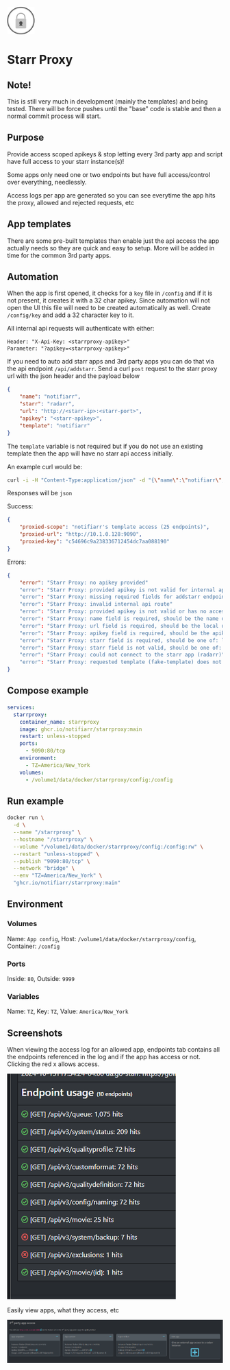 ![Logo](root/app/www/public/images/logo-64.png)

# Starr Proxy

## Note!

This is still very much in development (mainly the templates) and being tested. There will be force pushes until the "base" code is stable and then a normal commit process will start.

## Purpose

Provide access scoped apikeys & stop letting every 3rd party app and script have full access to your starr instance(s)!

Some apps only need one or two endpoints but have full access/control over everything, needlessly.

Access logs per app are generated so you can see everytime the app hits the proxy, allowed and rejected requests, etc

## App templates

There are some pre-built templates than enable just the api access the app actually needs so they are quick and easy to setup. More will be added in time for the common 3rd party apps.

## Automation

When the app is first opened, it checks for a `key` file in `/config` and if it is not present, it creates it with a 32 char apikey. Since automation will not open the UI this file will need to be created automatically as well. Create `/config/key` and add a 32 character key to it.

All internal api requests will authenticate with either:

```
Header: "X-Api-Key: <starrproxy-apikey>"
Parameter: "?apikey=<starrproxy-apikey>"
```

If you need to auto add starr apps and 3rd party apps you can do that via the api endpoint `/api/addstarr`. Send a curl `post` request to the starr proxy url with the json header and the payload below

``` json
{
    "name": "notifiarr",
    "starr": "radarr",
    "url": "http://<starr-ip>:<starr-port>",
    "apikey": "<starr-apikey>",
    "template": "notifiarr"
}
```

The `template` variable is not required but if you do not use an existing template then the app will have no starr api access initially.

An example curl would be:

``` bash
curl -i -H "Content-Type:application/json" -d "{\"name\":\"notifiarr\",\"starr\":\"radarr\",\"url\":\"http://<starr-ip>:<starr-port>\",\"apikey\":\"<starr-apikey>\",\"template\":\"notifiarr\"}" "http://10.1.0.128:9090/api/addstarr?apikey=<starrproxy-apikey>"
```

Responses will be `json`

Success:

``` json
{
    "proxied-scope": "notifiarr's template access (25 endpoints)",
    "proxied-url": "http://10.1.0.128:9090",
    "proxied-key": "c54696c9a238336712454dc7aa088190"
}
```

Errors:

``` json
{
    "error": "Starr Proxy: no apikey provided"
    "error": "Starr Proxy: provided apikey is not valid for internal api access"
    "error": "Starr Proxy: missing required fields for addstarr endpoint. Optional: template | Required: name, starr, url, apikey"
    "error": "Starr Proxy: invalid internal api route"
    "error": "Starr Proxy: provided apikey is not valid or has no access"
    "error": "Starr Proxy: name field is required, should be the name of the 3rd party app/script"
    "error": "Starr Proxy: url field is required, should be the local url to the starr app"
    "error": "Starr Proxy: apikey field is required, should be the apikey to the starr app"
    "error": "Starr Proxy: starr field is required, should be one of: lidarr, radarr, readarr, sonarr, whisparr"
    "error": "Starr Proxy: starr field is not valid, should be one of: lidarr, radarr, readarr, sonarr, whisparr"
    "error": "Starr Proxy: could not connect to the starr app (radarr)"
    "error": "Starr Proxy: requested template (fake-template) does not exist for radarr, provide a valid template or leave it blank"
}
```

## Compose example

``` yaml
services:
  starrproxy:
    container_name: starrproxy
    image: ghcr.io/notifiarr/starrproxy:main
    restart: unless-stopped
    ports:
      - 9090:80/tcp
    environment:
      - TZ=America/New_York
    volumes:
      - /volume1/data/docker/starrproxy/config:/config

```

## Run example

``` bash
docker run \
  -d \
  --name "/starrproxy" \
  --hostname "/starrproxy" \
  --volume "/volume1/data/docker/starrproxy/config:/config:rw" \
  --restart "unless-stopped" \
  --publish "9090:80/tcp" \
  --network "bridge" \
  --env "TZ=America/New_York" \
  "ghcr.io/notifiarr/starrproxy:main"
```

## Environment

### Volumes

Name: `App config`, Host: `/volume1/data/docker/starrproxy/config`, Container: `/config`

### Ports

Inside: `80`, Outside: `9999`

### Variables

Name: `TZ`, Key: `TZ`, Value: `America/New_York`

## Screenshots

When viewing the access log for an allowed app, endpoints tab contains all the endpoints referenced in the log and if the app has access or not. Clicking the red x allows access.

![Usage](root/app/www/public/images/screenshots/endpointUsage.png)

Easily view apps, what they access, etc

![Apps](root/app/www/public/images/screenshots/apps.png)

